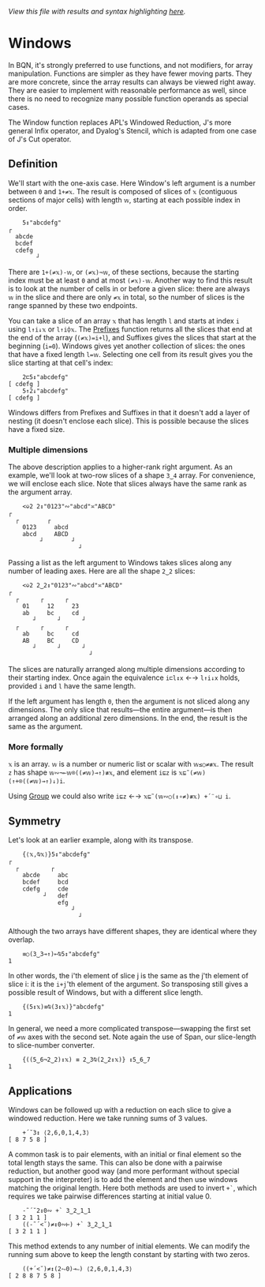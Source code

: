 *View this file with results and syntax highlighting [here](https://mlochbaum.github.io/BQN/doc/windows.html).*

# Windows

In BQN, it's strongly preferred to use functions, and not modifiers, for array manipulation. Functions are simpler as they have fewer moving parts. They are more concrete, since the array results can always be viewed right away. They are easier to implement with reasonable performance as well, since there is no need to recognize many possible function operands as special cases.

The Window function replaces APL's Windowed Reduction, J's more general Infix operator, and Dyalog's Stencil, which is adapted from one case of J's Cut operator.

## Definition

We'll start with the one-axis case. Here Window's left argument is a number between `0` and `1+≠𝕩`. The result is composed of slices of `𝕩` (contiguous sections of major cells) with length `𝕨`, starting at each possible index in order.

        5↕"abcdefg"
    ┌
      abcde
      bcdef
      cdefg
            ┘

There are `1+(≠𝕩)-𝕨`, or `(≠𝕩)¬𝕨`, of these sections, because the starting index must be at least `0` and at most `(≠𝕩)-𝕨`. Another way to find this result is to look at the number of cells in or before a given slice: there are always `𝕨` in the slice and there are only `≠𝕩` in total, so the number of slices is the range spanned by these two endpoints.

You can take a slice of an array `𝕩` that has length `l` and starts at index `i` using `l↑i↓𝕩` or `l↑i⌽𝕩`. The [Prefixes](prefixes.md) function returns all the slices that end at the end of the array (`(≠𝕩)=i+l`), and Suffixes gives the slices that start at the beginning (`i=0`). Windows gives yet another collection of slices: the ones that have a fixed length `l=𝕨`. Selecting one cell from its result gives you the slice starting at that cell's index:

        2⊏5↕"abcdefg"
    [ cdefg ]
        5↑2↓"abcdefg"
    [ cdefg ]

Windows differs from Prefixes and Suffixes in that it doesn't add a layer of nesting (it doesn't enclose each slice). This is possible because the slices have a fixed size.

### Multiple dimensions

The above description applies to a higher-rank right argument. As an example, we'll look at two-row slices of a shape `3‿4` array. For convenience, we will enclose each slice. Note that slices always have the same rank as the argument array.

        <⎉2 2↕"0123"∾"abcd"≍"ABCD"
    ┌
      ┌        ┌
        0123     abcd
        abcd     ABCD
             ┘        ┘
                        ┘

Passing a list as the left argument to Windows takes slices along any number of leading axes. Here are all the shape `2‿2` slices:

        <⎉2 2‿2↕"0123"∾"abcd"≍"ABCD"
    ┌
      ┌      ┌      ┌
        01     12     23
        ab     bc     cd
           ┘      ┘      ┘
      ┌      ┌      ┌
        ab     bc     cd
        AB     BC     CD
           ┘      ┘      ┘
                           ┘

The slices are naturally arranged along multiple dimensions according to their starting index. Once again the equivalence `i⊏l↕x` ←→ `l↑i↓x` holds, provided `i` and `l` have the same length.

If the left argument has length `0`, then the argument is not sliced along any dimensions. The only slice that results—the entire argument—is then arranged along an additional zero dimensions. In the end, the result is the same as the argument.

### More formally

`𝕩` is an array. `𝕨` is a number or numeric list or scalar with `𝕨≤○≠≢𝕩`. The result `z` has shape `𝕨∾¬⟜𝕨⌾((≠𝕨)⊸↑)≢𝕩`, and element `i⊑z` is `𝕩⊑˜(≠𝕨)(↑+⌾((≠𝕨)⊸↑)↓)i`.

Using [Group](group.md) we could also write `i⊑z` ←→ `𝕩⊑˜(𝕨∾○(↕∘≠)≢𝕩) +´¨∘⊔ i`.

## Symmetry

Let's look at an earlier example, along with its transpose.

        {⟨𝕩,⍉𝕩⟩}5↕"abcdefg"
    ┌
      ┌         ┌
        abcde     abc
        bcdef     bcd
        cdefg     cde
              ┘   def
                  efg
                      ┘
                        ┘

Although the two arrays have different shapes, they are identical where they overlap.

        ≡○(3‿3⊸↑)⟜⍉5↕"abcdefg"
    1

In other words, the i'th element of slice j is the same as the j'th element of slice i: it is the `i+j`'th element of the argument. So transposing still gives a possible result of Windows, but with a different slice length.

        {(5↕𝕩)≡⍉(3↕𝕩)}"abcdefg"
    1

In general, we need a more complicated transpose—swapping the first set of `≠𝕨` axes with the second set. Note again the use of Span, our slice-length to slice-number converter.

        {((5‿6¬2‿2)↕𝕩) ≡ 2‿3⍉(2‿2↕𝕩)} ↕5‿6‿7
    1

## Applications

Windows can be followed up with a reduction on each slice to give a windowed reduction. Here we take running sums of 3 values.

        +´˘3↕ ⟨2,6,0,1,4,3⟩
    [ 8 7 5 8 ]

A common task is to pair elements, with an initial or final element so the total length stays the same. This can also be done with a pairwise reduction, but another good way (and more performant without special support in the interpreter) is to add the element and then use windows matching the original length. Here both methods are used to invert `` +` ``, which requires we take pairwise differences starting at initial value 0.

        -˜´˘2↕0∾ +` 3‿2‿1‿1
    [ 3 2 1 1 ]
        ((-˜´<˘)≠↕0∾⊢) +` 3‿2‿1‿1
    [ 3 2 1 1 ]

This method extends to any number of initial elements. We can modify the running sum above to keep the length constant by starting with two zeros.

        ((+´<˘)≠↕(2⥊0)⊸∾) ⟨2,6,0,1,4,3⟩
    [ 2 8 8 7 5 8 ]
